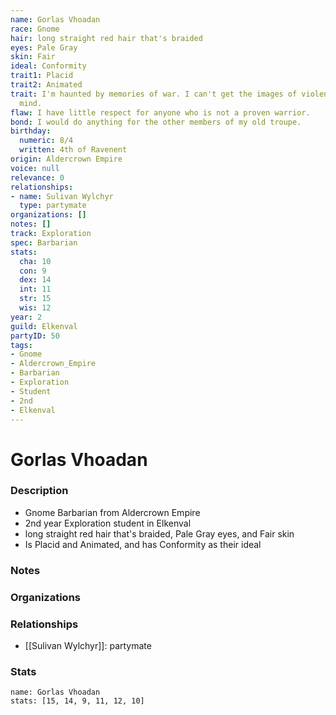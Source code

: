 ```yaml
---
name: Gorlas Vhoadan
race: Gnome
hair: long straight red hair that's braided
eyes: Pale Gray
skin: Fair
ideal: Conformity
trait1: Placid
trait2: Animated
trait: I'm haunted by memories of war. I can't get the images of violence out of my
  mind.
flaw: I have little respect for anyone who is not a proven warrior.
bond: I would do anything for the other members of my old troupe.
birthday:
  numeric: 8/4
  written: 4th of Ravenent
origin: Aldercrown Empire
voice: null
relevance: 0
relationships:
- name: Sulivan Wylchyr
  type: partymate
organizations: []
notes: []
track: Exploration
spec: Barbarian
stats:
  cha: 10
  con: 9
  dex: 14
  int: 11
  str: 15
  wis: 12
year: 2
guild: Elkenval
partyID: 50
tags:
- Gnome
- Aldercrown_Empire
- Barbarian
- Exploration
- Student
- 2nd
- Elkenval
---
```

# Gorlas Vhoadan
### Description
- Gnome Barbarian from Aldercrown Empire
- 2nd year Exploration student in Elkenval
- long straight red hair that's braided, Pale Gray eyes, and Fair skin
- Is Placid and Animated, and has Conformity as their ideal

### Notes

### Organizations

### Relationships
- [[Sulivan Wylchyr]]: partymate

### Stats
```statblock
name: Gorlas Vhoadan
stats: [15, 14, 9, 11, 12, 10]
```